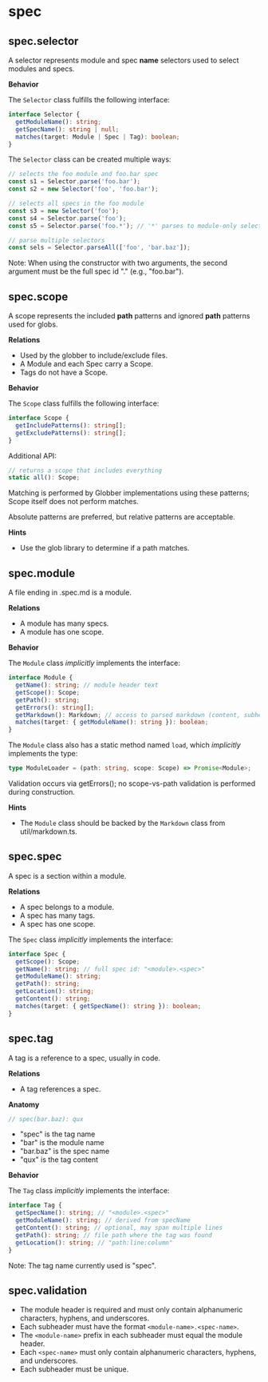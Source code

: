 # spec

## spec.selector

A selector represents module and spec **name** selectors used to select modules and specs.

**Behavior**

The `Selector` class fulfills the following interface:

```ts
interface Selector {
  getModuleName(): string;
  getSpecName(): string | null;
  matches(target: Module | Spec | Tag): boolean;
}
```

The `Selector` class can be created multiple ways:

```ts
// selects the foo module and foo.bar spec
const s1 = Selector.parse('foo.bar');
const s2 = new Selector('foo', 'foo.bar');

// selects all specs in the foo module
const s3 = new Selector('foo');
const s4 = Selector.parse('foo');
const s5 = Selector.parse('foo.*'); // '*' parses to module-only selection

// parse multiple selectors
const sels = Selector.parseAll(['foo', 'bar.baz']);
```

Note: When using the constructor with two arguments, the second argument must be the full spec id "<module>.<spec>" (e.g., "foo.bar").

## spec.scope

A scope represents the included **path** patterns and ignored **path** patterns used for globs.

**Relations**

- Used by the globber to include/exclude files.
- A Module and each Spec carry a Scope.
- Tags do not have a Scope.

**Behavior**

The `Scope` class fulfills the following interface:

```ts
interface Scope {
  getIncludePatterns(): string[];
  getExcludePatterns(): string[];
}
```

Additional API:

```ts
// returns a scope that includes everything
static all(): Scope;
```

Matching is performed by Globber implementations using these patterns; Scope itself does not perform matches.

Absolute patterns are preferred, but relative patterns are acceptable.

**Hints**

- Use the glob library to determine if a path matches.

## spec.module

A file ending in .spec.md is a module.

**Relations**

- A module has many specs.
- A module has one scope.

**Behavior**

The `Module` class _implicitly_ implements the interface:

```ts
interface Module {
  getName(): string; // module header text
  getScope(): Scope;
  getPath(): string;
  getErrors(): string[];
  getMarkdown(): Markdown; // access to parsed markdown (content, subheaders, etc.)
  matches(target: { getModuleName(): string }): boolean;
}
```

The `Module` class also has a static method named `load`, which _implicitly_ implements the type:

```ts
type ModuleLoader = (path: string, scope: Scope) => Promise<Module>;
```

Validation occurs via getErrors(); no scope-vs-path validation is performed during construction.

**Hints**

- The `Module` class should be backed by the `Markdown` class from util/markdown.ts.

## spec.spec

A spec is a section within a module.

**Relations**

- A spec belongs to a module.
- A spec has many tags.
- A spec has one scope.

The `Spec` class _implicitly_ implements the interface:

```ts
interface Spec {
  getScope(): Scope;
  getName(): string; // full spec id: "<module>.<spec>"
  getModuleName(): string;
  getPath(): string;
  getLocation(): string;
  getContent(): string;
  matches(target: { getSpecName(): string }): boolean;
}
```

## spec.tag

A tag is a reference to a spec, usually in code.

**Relations**

- A tag references a spec.

**Anatomy**

```ts
// spec(bar.baz): qux
```

- "spec" is the tag name
- "bar" is the module name
- "bar.baz" is the spec name
- "qux" is the tag content

**Behavior**

The `Tag` class _implicitly_ implements the interface:

```ts
interface Tag {
  getSpecName(): string; // "<module>.<spec>"
  getModuleName(): string; // derived from specName
  getContent(): string; // optional, may span multiple lines
  getPath(): string; // file path where the tag was found
  getLocation(): string; // "path:line:column"
}
```

Note: The tag name currently used is "spec".

## spec.validation

- The module header is required and must only contain alphanumeric characters, hyphens, and underscores.
- Each subheader must have the format `<module-name>.<spec-name>`.
- The `<module-name>` prefix in each subheader must equal the module header.
- Each `<spec-name>` must only contain alphanumeric characters, hyphens, and underscores.
- Each subheader must be unique.
